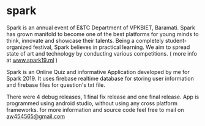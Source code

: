 # spark
Spark is an annual event of E&TC Department of VPKBIET, Baramati. Spark has grown manifold to become one of the best platforms for young minds to think, innovate and showcase their talents. 
Being a completely student-organized festival, Spark believes in practical learning. We aim to spread state of art and technology by conducting various competitions. ( more info at www.spark19.ml )

Spark is an Online Quiz and informative Application developed by me for Spark 2019. It uses firebase realtime database for storing user information and firebase files for question's txt file.

There were 4 debug releases, 1 final fix release and one final release. App is programmed using android studio, without using any cross platform frameworks.
for more information and source code feel free to mail on aw454565@gmail.com
